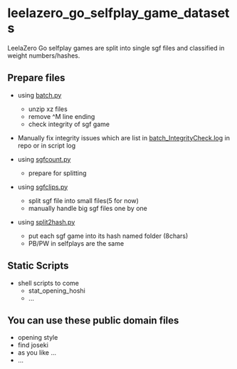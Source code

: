# leelazero_go_selfplay_game_datasets
LeelaZero Go selfplay games are split into single sgf files and classified in weight numbers/hashes.

## Prepare files

* using [batch.py](python/batch.py)
  * unzip xz files
  * remove ^M line ending
  * check integrity of sgf game 

* Manually fix integrity issues which are list in [batch_IntegrityCheck.log](python/batch_IntegrityCheck.log) in repo or in script log

* using [sgfcount.py](python/sgfcount.py)
  * prepare for splitting

* using [sgfclips.py](python/sgfclips.py)
  * split sgf file into small files(5 for now)
  * manually handle big sgf files one by one

* using [split2hash.py](python/split2hash.py)
  * put each sgf game into its hash named folder (8chars)
  * PB/PW in selfplays are the same

## Static Scripts
* shell scripts to come
  * stat_opening_hoshi
  * ...


## You can use these public domain files

  * opening style
  * find joseki
  * as you like ...
  * ...
